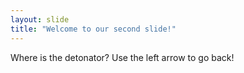 ```yaml
---
layout: slide
title: "Welcome to our second slide!"
---
```

Where is the detonator?
Use the left arrow to go back!